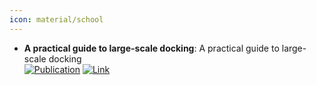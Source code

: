 ```yaml
---
icon: material/school
---
```


- **A practical guide to large-scale docking**: A practical guide to large-scale docking  
	[![Publication](https://img.shields.io/badge/Publication-Citations:288-blue?style=for-the-badge&logo=bookstack)](https://doi.org/10.1038/s41596-021-00597-z) [![Link](https://img.shields.io/badge/Link-online-brightgreen?style=for-the-badge&logo=cachet&logoColor=65FF8F)](https://www.nature.com/articles/s41596-021-00597-z) 
